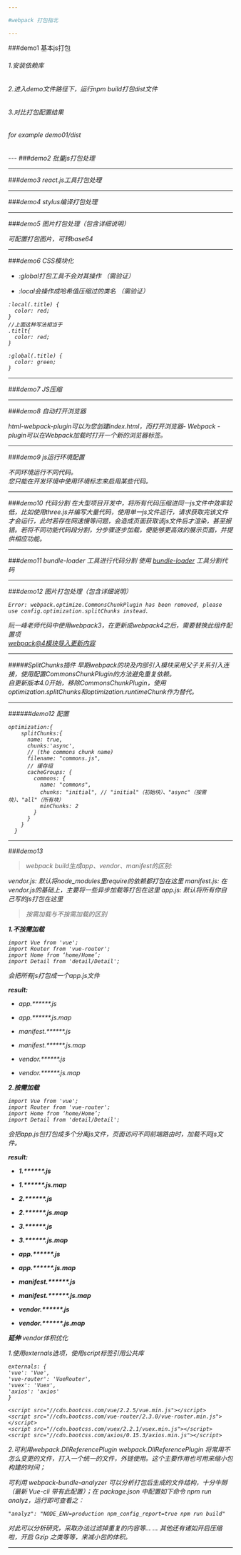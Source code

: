 ```yaml
---

#webpack 打包指北

---
```

###demo1 基本js打包
<h6>1.安装依赖库<h6>
<h6>2.进入demo文件路径下，运行npm build打包dist文件<h6>
<h6>3.对比打包配置结果<h6>
<h6>for example demo01/dist<h6>
---
###demo2 批量js打包处理

---
###demo3 react.js工具打包处理

---
###demo4 stylus编译打包处理

---
###demo5 图片打包处理（包含详细说明）

可配置打包图片，可转base64

---
###demo6 CSS模块化

* :global打包工具不会对其操作 （需验证）

* :local会操作成哈希值压缩过的类名 （需验证）

```
:local(.title) {
  color: red;
}
//上面这种写法相当于
.titlt{
  color: red;
}
 
:global(.title) {
  color: green;
}
```

---
###demo7 JS压缩

---
###demo8 自动打开浏览器

html-webpack-plugin可以为您创建index.html，而打开浏览器- Webpack -plugin可以在Webpack加载时打开一个新的浏览器标签。

---
###demo9 js运行环境配置

不同环境运行不同代码。<br>
您只能在开发环境中使用环境标志来启用某些代码。

---
###demo10 代码分割
在大型项目开发中，将所有代码压缩进同一js文件中效率较低，比如使用three.js并编写大量代码，使用单一js文件运行，请求获取完该文件才会运行，此时若存在网速慢等问题，会造成页面获取该js文件后才渲染，甚至报错。若将不同功能代码段分割，分步骤逐步加载，便能够更高效的展示页面，并提供相应功能。

---
###demo11 bundle-loader 工具进行代码分割
使用 [bundle-loader](https://www.npmjs.com/package/bundle-loader) 工具分割代码

---
###demo12 图片打包处理（包含详细说明）

```
Error: webpack.optimize.CommonsChunkPlugin has been removed, please use config.optimization.splitChunks instead.
```

阮一峰老师代码中使用webpack3，在更新成webpack4之后，需要替换此组件配置项
<br>[webpack@4模块导入更新内容](https://www.webpackjs.com/plugins/split-chunks-plugin/#configuring-cache-groups)

---
#####SplitChunks插件
早期webpack的块及内部引入模块采用父子关系引入连接，使用配置CommonsChunkPlugin的方法避免重复依赖。
<br>自更新版本4.0开始，移除CommonsChunkPlugin，使用optimization.splitChunks和optimization.runtimeChunk作为替代。

---
######demo12 配置

```
optimization:{
    splitChunks:{
      name: true,
      chunks:'async',
      // (the commons chunk name)
      filename: "commons.js",
      // 缓存组
      cacheGroups: {
        commons: {
          name: "commons",
          chunks: "initial", // "initial"（初始块）、"async"（按需块）、"all"（所有块）
          minChunks: 2
        }
      }
    }
  }
```

---
###demo13

> webpack build生成app、vendor、manifest的区别:

vendor.js: 默认将node_modules里require的依赖都打包在这里
manifest.js: 在vendor.js的基础上，主要将一些异步加载等打包在这里
app.js: 默认将所有你自己写的js打包在这里
>按需加载与不按需加载的区别

**1.不按需加载**

```
import Vue from 'vue';
import Router from 'vue-router';
import Home from ‘home/Home’;
import Detail from 'detail/Detail';
```

会把所有js打包成一个app.js文件

**result:**

+ app.\*\*\*\*\*\*.js

+ app.\*\*\*\*\*\*.js.map

+ manifest.\*\*\*\*\*\*.js

+ manifest.\*\*\*\*\*\*.js.map

+ vendor.\*\*\*\*\*\*.js

+ vendor.\*\*\*\*\*\*.js.map

**2.按需加载**

```
import Vue from 'vue';
import Router from 'vue-router';
import Home from ‘home/Home’;
import Detail from 'detail/Detail';
```
会把app.js包打包成多个分离js文件，页面访问不同前端路由时，加载不同js文件。

**result:**

+ **1.\*\*\*\*\*\*.js**

+ **1.\*\*\*\*\*\*.js.map**

+ **2.\*\*\*\*\*\*.js**

+ **2.\*\*\*\*\*\*.js.map**

+ **3.\*\*\*\*\*\*.js**

+ **3.\*\*\*\*\*\*.js.map**

+ **app.\*\*\*\*\*\*.js**

+ **app.\*\*\*\*\*\*.js.map**

+ **manifest.\*\*\*\*\*\*.js**

+ **manifest.\*\*\*\*\*\*.js.map**

+ **vendor.\*\*\*\*\*\*.js**

+ **vendor.\*\*\*\*\*\*.js.map**

**延伸** vendor体积优化

1.使用externals选项，使用script标签引用公共库

```
externals: {
'vue': 'Vue',
'vue-router': 'VueRouter',
'vuex': 'Vuex',
'axios': 'axios'
}

<script src="//cdn.bootcss.com/vue/2.2.5/vue.min.js"></script>
<script src="//cdn.bootcss.com/vue-router/2.3.0/vue-router.min.js"></script>
<script src="//cdn.bootcss.com/vuex/2.2.1/vuex.min.js"></script>
<script src="//cdn.bootcss.com/axios/0.15.3/axios.min.js"></script>
```

2.可利用webpack.DllReferencePlugin webpack.DllReferencePlugin 将常用不怎么变更的文件，打入一个统一的文件，外链使用。这个主要作用也可用来缩小包构建的时间；

可利用 webpack-bundle-analyzer 可以分析打包后生成的文件结构，十分牛掰（最新 Vue-cli 带有此配置）；在 package.json 中配置如下命令 npm run analyz，运行即可查看之：

```"analyz": "NODE_ENV=production npm_config_report=true npm run build"```

对此可以分析研究，采取办法过滤掉重复的内容等... ... 其他还有诸如开启压缩啦，开启 Gzip 之类等等，来减小包的体积。

---
